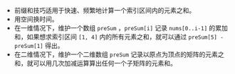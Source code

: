 - 前缀和技巧适用于快速、频繁地计算一个索引区间内的元素之和。
- 用空间换时间。
- 在一维情况下，维护一个数组 `preSum` ，`preSum[i]` 记录 `nums[0..i-1]` 的累加和，如果想求索引区间 `[1, 4]` 内的所有元素之和，就可以通过 `preSum[5] - preSum[1]` 得出。
- 在二维情况下，维护一个二维数组 `preSum` 记录以原点为顶点的矩阵的元素之和，就可以用几次加减运算算出任何一个子矩阵的元素和。